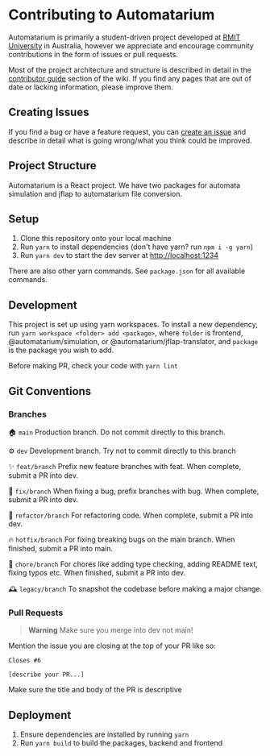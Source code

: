 # Contributing to Automatarium

Automatarium is primarily a student-driven project developed at [RMIT University](https://www.rmit.edu.au/) in Australia, however we appreciate and encourage community contributions in the form of issues or pull requests.

Most of the project architecture and structure is described in detail in the [contributor guide](https://github.com/automatarium/automatarium/wiki/Project-Architecture) section of the wiki. If you find any pages that are out of date or lacking information, please improve them.

## Creating Issues

If you find a bug or have a feature request, you can [create an issue](https://github.com/automatarium/automatarium/issues/new/choose) and describe in detail what is going wrong/what you think could be improved.

## Project Structure

Automatarium is a React project. We have two packages for automata simulation and jflap to automatarium file conversion.

## Setup

1. Clone this repository onto your local machine
2. Run `yarn` to install dependencies (don't have yarn? run `npm i -g yarn`)
3. Run `yarn dev` to start the dev server at [http://localhost:1234](http://localhost:1234)

There are also other yarn commands. See `package.json` for all available commands.

## Development

This project is set up using yarn workspaces. To install a new dependency, run `yarn workspace <folder> add <package>`, where `folder` is frontend, @automatarium/simulation, or @automatarium/jflap-translator, and `package` is the package you wish to add.

Before making PR, check your code with `yarn lint`

## Git Conventions

### Branches
🏠 `main`
Production branch. Do not commit directly to this branch.

⚙️ `dev`
Development branch. Try not to commit directly to this branch

✨ `feat/branch`
Prefix new feature branches with feat. When complete, submit a PR into dev.

🔧 `fix/branch`
When fixing a bug, prefix branches with bug. When complete, submit a PR into dev.

🔮 `refactor/branch`
For refactoring code. When complete, submit a PR into dev.

🔥 `hotfix/branch`
For fixing breaking bugs on the main branch. When finished, submit a PR into main.

🧹 `chore/branch`
For chores like adding type checking, adding README text, fixing typos etc. When finished, submit a PR into dev.

🕰️ `legacy/branch`
To snapshot the codebase before making a major change.

### Pull Requests
> **Warning**
> Make sure you merge into dev not main!

Mention the issue you are closing at the top of your PR like so:
```
Closes #6

[describe your PR...]
```

Make sure the title and body of the PR is descriptive

## Deployment

1. Ensure dependencies are installed by running `yarn`
2. Run `yarn build` to build the packages, backend and frontend

